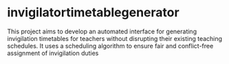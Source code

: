 # invigilatortimetablegenerator
This project aims to develop an automated interface for generating invigilation timetables for  teachers without disrupting their existing teaching schedules. It uses a scheduling algorithm to  ensure fair and conflict-free assignment of invigilation duties
